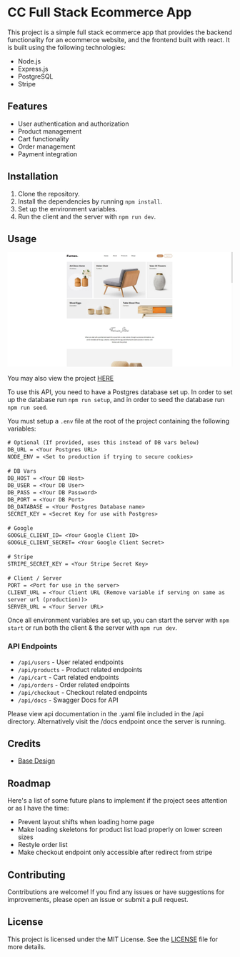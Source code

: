 # CC Full Stack Ecommerce App

This project is a simple full stack ecommerce app that provides the backend functionality for an ecommerce website, and the frontend built with react. It is built using the following technologies:

- Node.js
- Express.js
- PostgreSQL
- Stripe

## Features

- User authentication and authorization
- Product management
- Cart functionality
- Order management
- Payment integration

## Installation

1. Clone the repository.
2. Install the dependencies by running `npm install`.
3. Set up the environment variables.
4. Run the client and the server with `npm run dev`.

## Usage

![image](./assets/images/Furnex.png)

You may also view the project [HERE](https://cc-ecommerce.onrender.com/)

To use this API, you need to have a Postgres database set up. In order to set up the database run `npm run setup`, and in order to seed the database run `npm run seed`.

You must setup a `.env` file at the root of the project containing the following variables:

```
# Optional (If provided, uses this instead of DB vars below)
DB_URL = <Your Postgres URL>
NODE_ENV = <Set to production if trying to secure cookies>

# DB Vars
DB_HOST = <Your DB Host>
DB_USER = <Your DB User>
DB_PASS = <Your DB Password>
DB_PORT = <Your DB Port>
DB_DATABASE = <Your Postgres Database name>
SECRET_KEY = <Secret Key for use with Postgres>

# Google
GOOGLE_CLIENT_ID= <Your Google Client ID>
GOOGLE_CLIENT_SECRET= <Your Google Client Secret>

# Stripe
STRIPE_SECRET_KEY = <Your Stripe Secret Key>

# Client / Server
PORT = <Port for use in the server>
CLIENT_URL = <Your Client URL (Remove variable if serving on same as server url (production))>
SERVER_URL = <Your Server URL>
```

Once all environment variables are set up, you can start the server with `npm start` or run both the client & the server with `npm run dev`.

### API Endpoints

- `/api/users` - User related endpoints
- `/api/products` - Product related endpoints
- `/api/cart` - Cart related endpoints
- `/api/orders` - Order related endpoints
- `/api/checkout` - Checkout related endpoints
- `/api/docs` - Swagger Docs for API

Please view api documentation in the .yaml file included in the /api directory. Alternatively visit the /docs endpoint once the server is running.

## Credits

- [Base Design](https://github.com/codewithsadee/woodex)

## Roadmap

Here's a list of some future plans to implement if the project sees attention or as I have the time:

- Prevent layout shifts when loading home page
- Make loading skeletons for product list load properly on lower screen sizes
- Restyle order list
- Make checkout endpoint only accessible after redirect from stripe

## Contributing

Contributions are welcome! If you find any issues or have suggestions for improvements, please open an issue or submit a pull request.

## License

This project is licensed under the MIT License. See the [LICENSE](LICENSE) file for more details.
